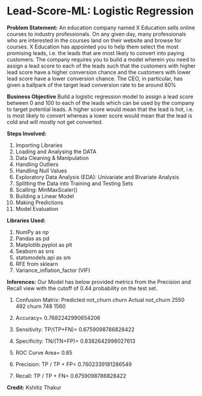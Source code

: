 # Lead-Score-ML: Logistic Regression
**Problem Statement:** 
An education company named X Education sells online courses to industry professionals. On any given day, many professionals who are interested in the courses land on their website and browse for courses.  X Education has appointed you to help them select the most promising leads, i.e. the leads that are most likely to convert into paying customers. The company requires you to build a model wherein you need to assign a lead score to each of the leads such that the customers with higher lead score have a higher conversion chance and the customers with lower lead score have a lower conversion chance. The CEO, in particular, has given a ballpark of the target lead conversion rate to be around 80%

**Business Objective**
Build a logistic regression model to assign a lead score between 0 and 100 to each of the leads which can be used by the company to target potential leads. A higher score would mean that the lead is hot, i.e. is most likely to convert whereas a lower score would mean that the lead is cold and will mostly not get converted.

**Steps Involved:**
1. Importing Libraries
2. Loading and Analysing the DATA
3. Data Cleaning & Manipulation
4. Handling Outliers
5. Handling Null Values
6. Exploratory Data Analysis (EDA): Univariate and Bivariate Analysis 
7. Splitting the Data into Training and Testing Sets
8. Scalling:  MinMaxScaler()
9. Building a Linear Model
10. Making Predictions
11. Model Evaluation

**Libraries Used:**
1. NumPy as np
2. Pandas as pd
3. Matplotlib.pyplot as plt
4. Seaborn as sns
5. statsmodels.api as sm 
6. RFE from sklearn
7. Variance_inflation_factor (VIF)

**Inferences:** Our Model has below provided metrics from the Precision and Recall view with the cutoff of 0.44 probability on the test set.
1. Confusion Matrix: 
          Predicted     not_churn    churn
 Actual
 not_churn                2550      492
 churn                    748       1560  

2. Accuracy= 0.7682242990654206
3. Sensitivity:  TP/(TP+FN)= 0.6759098786828422
4. Specificity: TN/(TN+FP)= 0.8382642998027613
5. ROC Curve Area= 0.85
6. Precision: TP / TP + FP= 0.7602339181286549
7. Recall: TP / TP + FN= 0.6759098786828422

**Credit:** Kshitiz Thakur
